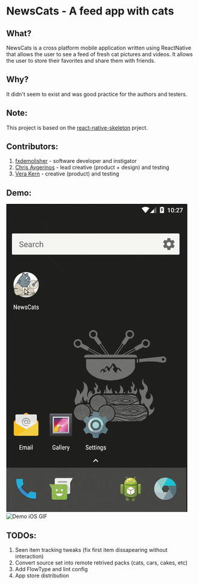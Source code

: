 # NewsCats - A feed app with cats

## What?

NewsCats is a cross platform mobile application written using ReactNative that allows the user to see a feed of fresh cat pictures and videos. It allows the user to store their favorites and share them with friends.

## Why?

It didn't seem to exist and was good practice for the authors and testers.

## Note:

This project is based on the [react-native-skeleton](https://github.com/fxdemolisher/react-native-skeleton) prject.

## Contributors:

1. [fxdemolisher](https://github.com/fxdemolisher) - software developer and instigator
1. [Chris Avgerinos](https://github.com/chrisavgerinos) - lead creative (product + design) and testing
1. [Vera Kern](https://github.com/verakern) - creative (product) and testing

## Demo:

![Demo Android GIF](https://github.com/fxdemolisher/newscats/blob/master/docs/demo-android.gif) ![Demo iOS GIF](https://github.com/fxdemolisher/newscats/blob/master/docs/demo-ios.gif)

## TODOs:

1. Seen item tracking tweaks (fix first item dissapearing without interaction)
1. Convert source set into remote retrived packs (cats, cars, cakes, etc)
1. Add FlowType and lint config
1. App store distribution